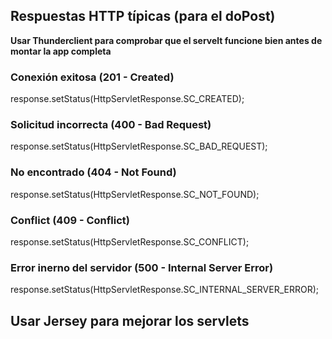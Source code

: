 ## Respuestas HTTP típicas (para el doPost)

**Usar Thunderclient para comprobar que el servelt funcione bien antes de montar la app completa**

### Conexión exitosa (201 - Created)
response.setStatus(HttpServletResponse.SC_CREATED);

### Solicitud incorrecta (400 - Bad Request)
response.setStatus(HttpServletResponse.SC_BAD_REQUEST);

### No encontrado (404 - Not Found)
response.setStatus(HttpServletResponse.SC_NOT_FOUND);

### Conflict (409 - Conflict)
response.setStatus(HttpServletResponse.SC_CONFLICT);

### Error inerno del servidor (500 - Internal Server Error)
response.setStatus(HttpServletResponse.SC_INTERNAL_SERVER_ERROR);

## Usar Jersey para mejorar los servlets

